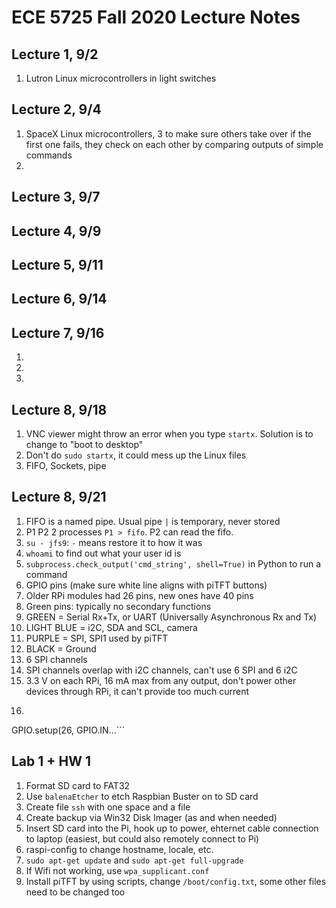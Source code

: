 # ECE 5725 Fall 2020 Lecture Notes

## Lecture 1, 9/2
1. Lutron Linux microcontrollers in light switches

## Lecture 2, 9/4
1. SpaceX Linux microcontrollers, 3 to make sure others take over if the first one fails, they check on each other by comparing outputs of simple commands
2. 

## Lecture 3, 9/7

## Lecture 4, 9/9

## Lecture 5, 9/11

## Lecture 6, 9/14

## Lecture 7, 9/16
1.
2.
3.

## Lecture 8, 9/18
1. VNC viewer might throw an error when you type `startx`. Solution is to change to "boot to desktop" 
2. Don't do `sudo startx`, it could mess up the Linux files
3. FIFO, Sockets, pipe

## Lecture 8, 9/21
1. FIFO is a named pipe. Usual pipe `|` is temporary, never stored
2. P1 P2 2 processes `P1 > fifo`. P2 can read the fifo.
3. `su - jfs9`: `-` means restore it to how it was
4. `whoami` to find out what your user id is
5. `subprocess.check_output('cmd_string', shell=True)` in Python to run a command
6.  GPIO pins (make sure white line aligns with piTFT buttons)
7. Older RPi modules had 26 pins, new ones have 40 pins
8. Green pins: typically no secondary functions
9. GREEN = Serial Rx+Tx, or UART (Universally Asynchronous Rx and Tx)
10. LIGHT BLUE = i2C, SDA and SCL, camera
11. PURPLE = SPI, SPI1 used by piTFT
12. BLACK = Ground
13. 6 SPI channels
14. SPI channels overlap with i2C channels, can't use 6 SPI and 6 i2C
15. 3.3 V on each RPi, 16 mA max from any output, don't power other devices through RPi, it can't provide too much current
16. ``` import RPi.GPIO as GPIO
GPIO.setup(26, GPIO.IN...```


## Lab 1 + HW 1

1. Format SD card to FAT32
2. Use `balenaEtcher` to etch Raspbian Buster on to SD card
3. Create file `ssh` with one space and a file 
3. Create backup via Win32 Disk Imager (as and when needed)
4. Insert SD card into the Pi, hook up to power, ehternet cable connection to laptop (easiest, but could also remotely connect to Pi)
5. raspi-config to change hostname, locale, etc.
6. `sudo apt-get update` and `sudo apt-get full-upgrade`
7. If Wifi not working, use `wpa_supplicant.conf`
8. Install piTFT by using scripts, change `/boot/config.txt`, some other files need to be changed too
